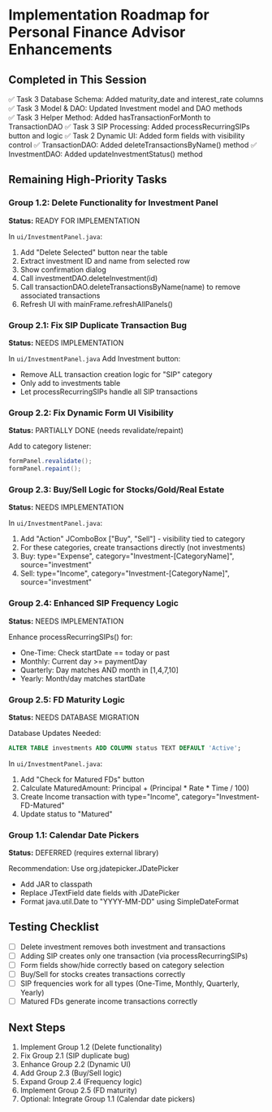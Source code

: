 # Implementation Roadmap for Personal Finance Advisor Enhancements

## Completed in This Session
✅ Task 3 Database Schema: Added maturity_date and interest_rate columns
✅ Task 3 Model & DAO: Updated Investment model and DAO methods  
✅ Task 3 Helper Method: Added hasTransactionForMonth to TransactionDAO
✅ Task 3 SIP Processing: Added processRecurringSIPs button and logic
✅ Task 2 Dynamic UI: Added form fields with visibility control
✅ TransactionDAO: Added deleteTransactionsByName() method
✅ InvestmentDAO: Added updateInvestmentStatus() method

## Remaining High-Priority Tasks

### Group 1.2: Delete Functionality for Investment Panel
**Status:** READY FOR IMPLEMENTATION

In `ui/InvestmentPanel.java`:
1. Add "Delete Selected" button near the table
2. Extract investment ID and name from selected row
3. Show confirmation dialog
4. Call investmentDAO.deleteInvestment(id)
5. Call transactionDAO.deleteTransactionsByName(name) to remove associated transactions
6. Refresh UI with mainFrame.refreshAllPanels()

### Group 2.1: Fix SIP Duplicate Transaction Bug
**Status:** NEEDS IMPLEMENTATION

In `ui/InvestmentPanel.java` Add Investment button:
- Remove ALL transaction creation logic for "SIP" category
- Only add to investments table
- Let processRecurringSIPs handle all SIP transactions

### Group 2.2: Fix Dynamic Form UI Visibility
**Status:** PARTIALLY DONE (needs revalidate/repaint)

Add to category listener:
```java
formPanel.revalidate();
formPanel.repaint();
```

### Group 2.3: Buy/Sell Logic for Stocks/Gold/Real Estate
**Status:** NEEDS IMPLEMENTATION

In `ui/InvestmentPanel.java`:
1. Add "Action" JComboBox ["Buy", "Sell"] - visibility tied to category
2. For these categories, create transactions directly (not investments)
3. Buy: type="Expense", category="Investment-[CategoryName]", source="investment"
4. Sell: type="Income", category="Investment-[CategoryName]", source="investment"

### Group 2.4: Enhanced SIP Frequency Logic
**Status:** NEEDS IMPLEMENTATION

Enhance processRecurringSIPs() for:
- One-Time: Check startDate == today or past
- Monthly: Current day >= paymentDay
- Quarterly: Day matches AND month in [1,4,7,10]
- Yearly: Month/day matches startDate

### Group 2.5: FD Maturity Logic
**Status:** NEEDS DATABASE MIGRATION

Database Updates Needed:
```sql
ALTER TABLE investments ADD COLUMN status TEXT DEFAULT 'Active';
```

In `ui/InvestmentPanel.java`:
1. Add "Check for Matured FDs" button
2. Calculate MaturedAmount: Principal + (Principal * Rate * Time / 100)
3. Create Income transaction with type="Income", category="Investment-FD-Matured"
4. Update status to "Matured"

### Group 1.1: Calendar Date Pickers
**Status:** DEFERRED (requires external library)

Recommendation: Use org.jdatepicker.JDatePicker
- Add JAR to classpath
- Replace JTextField date fields with JDatePicker
- Format java.util.Date to "YYYY-MM-DD" using SimpleDateFormat

## Testing Checklist
- [ ] Delete investment removes both investment and transactions
- [ ] Adding SIP creates only one transaction (via processRecurringSIPs)
- [ ] Form fields show/hide correctly based on category selection
- [ ] Buy/Sell for stocks creates transactions correctly
- [ ] SIP frequencies work for all types (One-Time, Monthly, Quarterly, Yearly)
- [ ] Matured FDs generate income transactions correctly

## Next Steps
1. Implement Group 1.2 (Delete functionality)
2. Fix Group 2.1 (SIP duplicate bug)
3. Enhance Group 2.2 (Dynamic UI)
4. Add Group 2.3 (Buy/Sell logic)
5. Expand Group 2.4 (Frequency logic)
6. Implement Group 2.5 (FD maturity)
7. Optional: Integrate Group 1.1 (Calendar date pickers)
